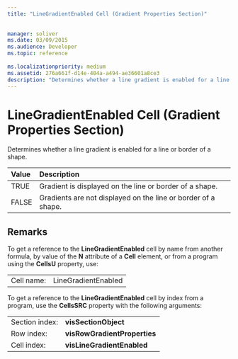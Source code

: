```yaml
---
title: "LineGradientEnabled Cell (Gradient Properties Section)"
 
 
manager: soliver
ms.date: 03/09/2015
ms.audience: Developer
ms.topic: reference
 
ms.localizationpriority: medium
ms.assetid: 276a661f-d14e-404a-a494-ae36601a8ce3
description: "Determines whether a line gradient is enabled for a line or border of a shape."
---
```


# LineGradientEnabled Cell (Gradient Properties Section)

Determines whether a line gradient is enabled for a line or border of a shape. 
  
|**Value**|**Description**|
|:-----|:-----|
|TRUE  <br/> |Gradient is displayed on the line or border of a shape. |
|FALSE  <br/> |Gradients are not displayed on the line or border of a shape. |
   
## Remarks

To get a reference to the **LineGradientEnabled** cell by name from another formula, by value of the **N** attribute of a **Cell** element, or from a program using the **CellsU** property, use: 
  
|||
|:-----|:-----|
| Cell name:  <br/> | LineGradientEnabled  <br/> |
   
To get a reference to the **LineGradientEnabled** cell by index from a program, use the **CellsSRC** property with the following arguments: 
  
|||
|:-----|:-----|
| Section index:  <br/> |**visSectionObject** <br/> |
| Row index:  <br/> |**visRowGradientProperties** <br/> |
| Cell index:  <br/> |**visLineGradientEnabled** <br/> |
   

